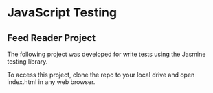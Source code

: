 # JavaScript Testing
## Feed Reader Project

The following project was developed for write tests using the Jasmine testing library.

To access this project, clone the repo to your local drive and open index.html in any web browser.
